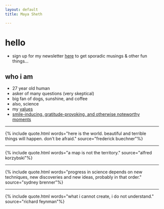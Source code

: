 ```yaml
---
layout: default
title: Maya Sheth

---
```

# hello
* sign up for my newsletter [here](https://airtable.com/shrbJMCacQzWPrCLY) to get sporadic musings & other fun things...

## who i am
* 27 year old human
* asker of many questions (very skeptical)
* big fan of dogs, sunshine, and coffee
* also, science
* my [values](https://mayasheth.github.io/2020/11/20/values)
* [smile-inducing, gratitude-provoking, and otherwise noteworthy moments](https://mayasheth.github.io/2023/04/15/things-that-make-me-smile)


---

{% include quote.html words="here is the world. beautiful and terrible things will happen. don't be afraid." source="frederick buechner"%}

---

{% include quote.html words="a map is not the territory." source="alfred korzybski"%}

---

{% include quote.html words="progress in science depends on new techniques, new discoveries and new ideas, probably in that order." source="sydney brenner"%}

---

{% include quote.html words="what i cannot create, i do not understand." source="richard feynman"%}



